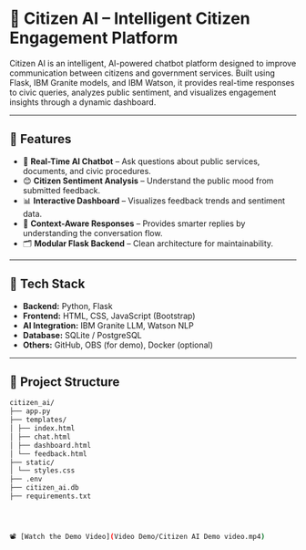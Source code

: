 # 🤖 Citizen AI – Intelligent Citizen Engagement Platform

Citizen AI is an intelligent, AI-powered chatbot platform designed to improve communication between citizens and government services. Built using Flask, IBM Granite models, and IBM Watson, it provides real-time responses to civic queries, analyzes public sentiment, and visualizes engagement insights through a dynamic dashboard.

---

## 📌 Features

- 💬 **Real-Time AI Chatbot** – Ask questions about public services, documents, and civic procedures.
- 😊 **Citizen Sentiment Analysis** – Understand the public mood from submitted feedback.
- 📊 **Interactive Dashboard** – Visualizes feedback trends and sentiment data.
- 🎯 **Context-Aware Responses** – Provides smarter replies by understanding the conversation flow.
- 🗂️ **Modular Flask Backend** – Clean architecture for maintainability.

---

## 🚀 Tech Stack

- **Backend:** Python, Flask
- **Frontend:** HTML, CSS, JavaScript (Bootstrap)
- **AI Integration:** IBM Granite LLM, Watson NLP
- **Database:** SQLite / PostgreSQL
- **Others:** GitHub, OBS (for demo), Docker (optional)

---

## 📁 Project Structure

```bash
citizen_ai/
├── app.py
├── templates/
│ ├── index.html
│ ├── chat.html
│ ├── dashboard.html
│ └── feedback.html
├── static/
│ └── styles.css
├── .env
├── citizen_ai.db
├── requirements.txt




📽️ [Watch the Demo Video](Video Demo/Citizen AI Demo video.mp4)
